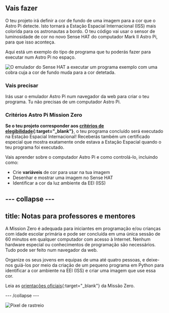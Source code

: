 ## Vais fazer

O teu projeto irá definir a cor de fundo de uma imagem para a cor que o Astro Pi detecte. Isto tornará a Estação Espacial Internacional (ISS) mais colorida para os astronautas a bordo. O teu código vai usar o sensor de luminosidade de cor no novo Sense HAT do computador Mark II Astro Pi, para que isso aconteça.

Aqui está um exemplo do tipo de programa que tu poderás fazer para executar num Astro Pi no espaço.

![O emulador do Sense HAT a executar um programa exemplo com uma cobra cuja a cor de fundo muda para a cor detetada.](images/finished.gif)

### Vais precisar

Irás usar o emulador Astro Pi num navegador da web para criar o teu programa. Tu não precisas de um computador Astro Pi.

### Critérios Astro Pi Mission Zero

**Se o teu projeto corresponder aos [critérios de elegibilidade](https://astro-pi.org/pt/mission-zero/eligibility){:target="_blank"}**, o teu programa concluído será executado na Estação Espacial Internacional! Receberás também um certificado especial que mostra exatamente onde estava a Estação Espacial quando o teu programa foi executado.

Vais aprender sobre o computador Astro Pi e como controlá-lo, incluindo como:
+ Crie **variáveis** de cor para usar na tua imagem
+ Desenhar e mostrar uma imagem no Sense HAT
+ Identificar a cor da luz ambiente da EEI (ISS)

--- collapse ---
---
title: Notas para professores e mentores
---

A Mission Zero é adequada para iniciantes em programação e/ou crianças com idade escolar primária e pode ser concluída em uma única sessão de 60 minutos em qualquer computador com acesso à Internet. Nenhum hardware especial ou conhecimentos de programação são necessários. Tudo pode ser feito num navegador da web.

Organize os seus jovens em equipas de uma até quatro pessoas, e deixe-nos guiá-los por meio da criação de um pequeno programa em Python para identificar a cor ambiente na EEI (ISS) e criar uma imagem que use essa cor.

Leia as [orientações oficiais](https://astro-pi.org/mission-zero/guidelines){:target="_blank"} da Missão Zero.

--- /collapse ---

![Pixel de rastreio](https://code.org/api/hour/begin_raspberrypi_astropi.png)
